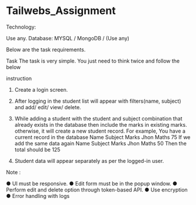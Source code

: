 # Tailwebs_Assignment

Technology:

Use any.
Database:
MYSQL / MongoDB / (Use any)

Below are the task requirements.

Task
The task is very simple. You just need to think twice and follow the below

instruction

1. Create a login screen.

2. After logging in the student list will appear with filters(name, subject) and
add/
edit/
view/
delete.

3. While adding a student with the student and subject combination that
already exists in the database then include the marks in existing marks.
otherwise, it will create a new student record.
For example, You have a current record in the database
Name Subject Marks
Jhon Maths 75
If we add the same data again
Name Subject Marks
Jhon Maths 50
Then the total should be 125

4. Student data will appear separately as per the logged-in user.


Note :

● UI must be responsive.
● Edit form must be in the popup window.
● Perform edit and delete option through token-based API.
● Use encryption
● Error handling with logs
